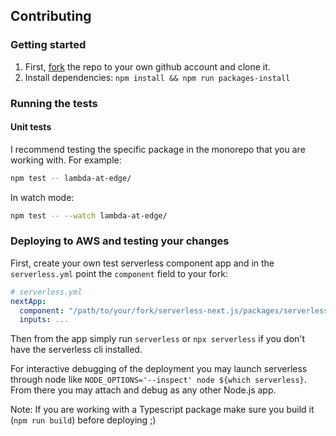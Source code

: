 ## Contributing

### Getting started

1. First, [fork](https://help.github.com/en/articles/fork-a-repo) the repo to your own github account and clone it.
2. Install dependencies: `npm install && npm run packages-install`

### Running the tests

#### Unit tests

I recommend testing the specific package in the monorepo that you are working with. For example:

```bash
npm test -- lambda-at-edge/
```

In watch mode:

```bash
npm test -- --watch lambda-at-edge/
```

### Deploying to AWS and testing your changes

First, create your own test serverless component app and in the `serverless.yml` point the `component` field to your fork:

```yml
# serverless.yml
nextApp:
  component: "/path/to/your/fork/serverless-next.js/packages/serverless-component"
  inputs: ...
```

Then from the app simply run `serverless` or `npx serverless` if you don't have the serverless cli installed.

For interactive debugging of the deployment you may launch serverless through node like `NODE_OPTIONS='--inspect' node ${which serverless}`. From there you may attach and debug as any other Node.js app.

Note: If you are working with a Typescript package make sure you build it (`npm run build`) before deploying ;)
